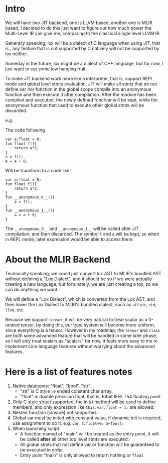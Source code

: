 # Intro
We will have two JIT backend, one is LLVM based, another one is MLIR based, I decided to do this just want to
figure out how much power the Multi-Level IR can give me, comparing to the classical single level LLVM IR.

Generally speaking, lox will be a dialect of C language when using JIT, that is , any
feature that is not supported by C natively will not be supported by lox neither.

Someday in the future, lox might be a dialect of C++ language, but for now, I just want to eat some low hanging fruit.

To make JIT backend work more like a interpreter, that is, support REPL mode and global level stmts evaluation,
JIT will make all stmts that do not define var nor function in the global scope
compile into an anonymous function and then execute it after compilation.
After the module has been compiled and executed, the newly defined func/var will be kept, while the anonymous function
that used to execute other global stmts will be discarded.

e.g.

The code following

```
var a:float = 8;
fun float f(){
    return a*2;
}
a = f();
a = a + 8;
```

Will be transform to a code like

```
var a:float = 8;
fun float f(){
    return a*2;
}
fun __anonymous_0__(){
    a = f();
}
fun __anonymous_1__(){
    a = a + 8;
}

```

The `__anonymous_0__` and `__anonymous_1__` will be called after JIT compilation, and then discarded.
The symbol `f` and `a` will be kept, so when in REPL mode, later expression would be able to access them.

# About the MLIR Backend

Technically speaking, we could just convert lox AST to MLIR's bundled AST without defining a "Lox Dialect", and it
should
be so if we were actually creating a new language, but fortunately, we are just creating a toy, so we can do anything
we want.

We will define a "Lox Dialect", which is converted from the Lox AST, and then lower the Lox Dialect to MLIR's bundled
dialect, such as `affine`, `std`, `llvm`, etc.

Because we support `tensor`, it will be very natural to treat scalar as a 0-ranked tensor, by doing this, our type
system will become more uniform, since everything is a tensor. However in my roadmap, the `tensor` and `class` are both
some advanced feature that will be handled in some later phase, so I will only treat scalars as "scalars" for now, it
feels more easy to me to implement core language features without worrying about the advanced features.

# Here is a list of features notes

1. Native datatypes: "float", "bool", "str"
   * "str" is C style `\0` ended constant char array.
   * "float" is double precision float, that is, 64bit IEEE 754 floating point.
1. Only C style struct supported, the init() method will be used to define members, and only expression
   like `this.var:float = 1;` are allowed.
2. Nested function (closure) not supported.
3. Global var must be inited with constant value, if dynamic init is required, use assignment to do it.
   e.g. `var a:float=0; a=foo();`
4. When launching script
   * A function named of "main" will be treated as the entry point, it will be called **after** all other top level
     stmts are executed.
    * All global stmts that not define var or function will be guaranteed to be executed in order.
    * Entry point "main" is only allowed to return nothing or `float`